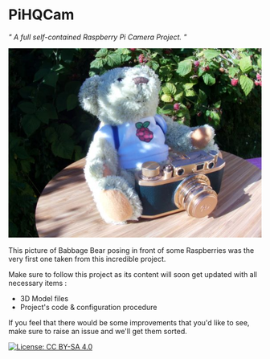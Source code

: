 # PiHQCam
*" A full self-contained Raspberry Pi Camera Project. "*

![PiHQCam First Full-size Picture](./images/BearPi.jpeg)

This picture of Babbage Bear posing in front of some Raspberries was the very first one taken from this incredible project.

Make sure to follow this project as its content will soon get updated with all necessary items :
  - 3D Model files
  - Project's code & configuration procedure

If you feel that there would be some improvements that you'd like to see, make sure to raise an issue and we'll get them sorted.

[![License: CC BY-SA 4.0](https://img.shields.io/badge/License-CC%20BY--SA%204.0-lightgrey.svg)](https://creativecommons.org/licenses/by-sa/4.0/)
